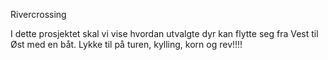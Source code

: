 Rivercrossing 

I dette prosjektet skal vi vise hvordan utvalgte dyr kan flytte seg fra Vest til Øst med en båt. Lykke til på turen, kylling, korn og rev!!!!


